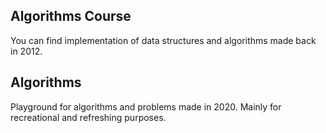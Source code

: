 ## Algorithms Course
You can find implementation of data structures and algorithms made back in 2012.

## Algorithms
Playground for algorithms and problems made in 2020. Mainly for recreational and refreshing purposes.
